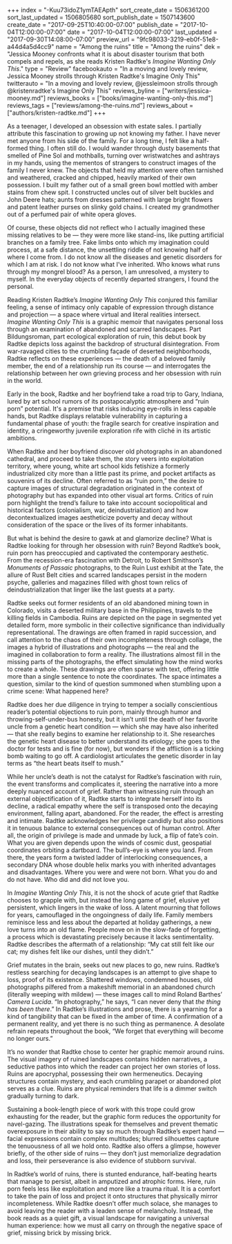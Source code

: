 +++
index = "-Kuu73idoZ1ymTAEApth"
sort_create_date = 1506361200
sort_last_updated = 1506805680
sort_publish_date = 1507143600
create_date = "2017-09-25T10:40:00-07:00"
publish_date = "2017-10-04T12:00:00-07:00"
date = "2017-10-04T12:00:00-07:00"
last_updated = "2017-09-30T14:08:00-07:00"
preview_url = "9fc98033-3219-eb0f-51e8-a44d4a5d4cc9"
name = "Among the ruins"
title = "Among the ruins"
dek = "Jessica Mooney confronts what it is about disaster tourism that both compels and repels, as she reads Kristen Radtke's _Imagine Wanting Only This_."
type = "Review"
facebookauto = "In a moving and lovely review, Jessica Mooney strolls through Kristen Radtke's Imagine Only This"
twitterauto = "In a moving and lovely review, @jessleimoon strolls through @kristenradtke's Imagine Only This"
reviews_byline = ["writers/jessica-mooney.md"]
reviews_books = ["books/imagine-wanting-only-this.md"]
reviews_tags = ["reviews/among-the-ruins.md"]
reviews_about = ["authors/kristen-radtke.md"]
+++

As a teenager, I developed an obsession with estate sales. I partially attribute this fascination to growing up not knowing my father. I have never met anyone from his side of the family. For a long time, I felt like a half-formed thing. I often still do. I would wander through dusty basements that smelled of Pine Sol and mothballs, turning over wristwatches and ashtrays in my hands, using the mementos of strangers to construct images of the family I never knew. The objects that held my attention were often tarnished and weathered, cracked and chipped, heavily marked of their own possession. I built my father out of a small green bowl mottled with amber stains from chew spit. I constructed uncles out of silver belt buckles and John Deere hats; aunts from dresses patterned with large bright flowers and patent leather purses on slinky gold chains. I created my grandmother out of a perfumed pair of white opera gloves. 

Of course, these objects did not reflect who I actually imagined these missing relatives to be — they were more like stand-ins, like putting artificial branches on a family tree. Fake limbs onto which my imagination could process, at a safe distance, the unsettling riddle of not knowing half of where I come from. I do not know all the diseases and genetic disorders for which I am at risk. I do not know what I’ve inherited. Who knows what runs through my mongrel blood? As a person, I am unresolved, a mystery to myself. In the everyday objects of recently departed strangers, I found the personal. 

Reading Kristen Radtke’s _Imagine Wanting Only This_ conjured this familiar feeling, a sense of intimacy only capable of expression through distance and projection — a space where virtual and literal realities intersect. _Imagine Wanting Only This_ is a graphic memoir that navigates personal loss through an examination of abandoned and scarred landscapes. Part Bildungsroman, part ecological exploration of ruin, this debut book by Radtke depicts loss against the  backdrop of structural disintegration. From war-ravaged cities to the crumbling façade of deserted neighborhoods, Radtke reflects on these experiences — the death of a beloved family member, the end of a relationship run its course — and interrogates the relationship between her own grieving process and her obsession with ruin in the world.

Early in the book, Radtke and her boyfriend take a road trip to Gary, Indiana, lured by art school rumors of its postapocalyptic atmosphere and “ruin porn” potential. It's a premise that risks inducing eye-rolls in less capable hands, but Radtke displays relatable vulnerability in capturing a fundamental phase of youth: the fragile search for creative inspiration and identity, a cringeworthy juvenile exploration rife with cliché in its artistic ambitions. 

When Radtke and her boyfriend discover old photographs in an abandoned cathedral, and proceed to take them, the story veers into exploitation territory, where young, white art school kids fetishize a formerly industrialized city more than a little past its prime, and pocket artifacts as souvenirs of its decline. Often referred to as “ruin porn,” the desire to capture images of structural degradation originated in the context of photography but has expanded into other visual art forms. Critics of ruin porn highlight the trend’s failure  to take into account sociopolitical and historical factors (colonialism, war, deindustrialization) and how decontextualized images aestheticize poverty and decay without consideration of the space or the lives of its former inhabitants. 

But what is behind the desire to gawk at and glamorize decline? What is Radtke looking for through her obsession with ruin? Beyond Radtke’s book, ruin porn has preoccupied and captivated the contemporary aesthetic. From the recession-era fascination with Detroit, to Robert Smithson’s _Monuments of Passaic_ photographs, to the Ruin Lust exhibit at the Tate, the allure of Rust Belt cities and scarred landscapes persist in the modern psyche, galleries and magazines filled with ghost town relics of deindustrialization that linger like the last guests at a party. 

Radtke seeks out former residents of an old abandoned mining town in Colorado, visits a deserted military base in the Philippines, travels to the killing fields in Cambodia. Ruins are depicted on the page in segmented yet detailed form, more symbolic in their collective significance than individually representational. The drawings are often framed in rapid succession, and call attention to the chaos of their own incompleteness through collage, the images a hybrid of illustrations and photographs — the real and the imagined in collaboration to form a reality. The illustrations almost fill in the missing parts of the photographs, the effect simulating how the mind works to create a whole. These drawings are often sparse with text, offering little more than a single sentence to note the coordinates. The space intimates a question, similar to the kind of question summoned when stumbling upon a crime scene: What happened here? 

Radtke does her due diligence in trying to temper a socially conscientious reader’s potential objections to ruin porn, mainly through humor and throwing-self-under-bus honesty, but it isn’t until the death of her favorite uncle from a genetic heart condition — which she may have also inherited — that she really begins to examine her relationship to it. She researches the genetic heart disease to better understand its etiology; she goes to the doctor for tests and is fine (for now), but wonders if the affliction is a ticking bomb waiting to go off. A cardiologist articulates the genetic disorder in lay terms as “the heart beats itself to mush.” 

While her uncle’s death is not the catalyst for Radtke’s fascination with ruin, the event transforms and complicates it, steering the narrative into a more deeply nuanced account of grief. Rather than witnessing ruin through an external objectification of it, Radtke starts to integrate herself into its decline, a radical empathy where the self is transposed onto the decaying environment, falling apart, abandoned. For the reader, the effect is arresting and intimate. Radtke acknowledges her privilege candidly but also positions it in tenuous balance to external consequences out of human control. After all, the origin of privilege is made and unmade by luck, a flip of fate’s coin. What you are given depends upon the winds of cosmic dust, geospatial coordinates orbiting a dartboard. The bull’s-eye is where you land. From there, the years form a twisted ladder of interlocking consequences, a secondary DNA whose double helix marks you with inherited advantages and disadvantages. Where you were and were not born. What you do and do not have. Who did and did not love you.

In _Imagine Wanting Only This_, it is not the shock of acute grief that Radtke chooses to grapple with, but instead the long game of grief, elusive yet persistent, which lingers in the wake of loss. A latent mourning that follows for years, camouflaged in the ongoingness of daily life. Family members reminisce less and less about the departed at holiday gatherings, a new love turns into an old flame. People move on in the slow-fade of forgetting, a process which is devastating precisely because it lacks sentimentality. Radtke describes the aftermath of a relationship: “My cat still felt like our cat; my dishes felt like our dishes, until they didn’t.” 

Grief mutates in the brain, seeks out new places to go, new ruins. Radtke’s restless searching for decaying landscapes is an attempt to give shape to loss, proof of its existence. Shattered windows, condemned houses, old photographs pilfered from a makeshift memorial in an abandoned church (literally weeping with mildew) — these images call to mind Roland Barthes’ _Camera Lucida_. “In photography,” he says, “I can never deny that _the thing has been there_.” In Radtke’s illustrations and prose, there is a yearning for a kind of tangibility that can be fixed in the amber of time. A confirmation of a permanent reality, and yet there is no such thing as permanence. A desolate refrain repeats throughout the book, “We forget that everything will become no longer ours.”

It’s no wonder that Radtke chose to center her graphic memoir around ruins. The visual imagery of ruined landscapes contains hidden narratives, a seductive pathos into which the reader can project her own stories of loss. Ruins are apocryphal, possessing their own hermeneutics. Decaying structures contain mystery, and each crumbling parapet or abandoned plot serves as a clue. Ruins are physical reminders that life is a dimmer switch gradually turning to dark.

Sustaining a book-length piece of work with this trope could grow exhausting for the reader, but the graphic form reduces the opportunity for navel-gazing. The illustrations speak for themselves and prevent thematic overexposure in their ability to say so much through Radtke’s expert hand — facial expressions contain complex multitudes; blurred silhouettes capture the tenuousness of all we hold onto. Radtke also offers a glimpse, however briefly, of the other side of ruins — they don’t just memorialize degradation and loss, their perseverance is also evidence of stubborn survival. 

In Radtke’s world of ruins, there is stunted endurance, half-beating hearts that manage to persist, albeit in amputized and atrophic forms. Here, ruin porn feels less like exploitation and more like a trauma ritual. It is a comfort to take the pain of loss and project it onto structures that physically mirror incompleteness. While Radtke doesn’t offer much solace, she manages to avoid leaving the reader with a leaden sense of melancholy. Instead, the book reads as a quiet gift, a visual landscape for navigating a universal human experience: how we must all carry on through the negative space of grief, missing brick by missing brick.